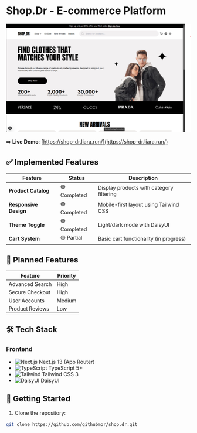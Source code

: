 # Shop.Dr - E-commerce Platform

![Shop.Dr Screenshot](./screenshot.png) <!-- Add your screenshot here -->

➡️ **Live Demo**: [https://shop-dr.liara.run/](https://shop-dr.liara.run/) 

## ✅ Implemented Features
| Feature | Status | Description |
|---------|--------|-------------|
| **Product Catalog** | 🟢 Completed | Display products with category filtering |
| **Responsive Design** | 🟢 Completed | Mobile-first layout using Tailwind CSS |
| **Theme Toggle** | 🟢 Completed | Light/dark mode with DaisyUI |
| **Cart System** | 🟡 Partial | Basic cart functionality (in progress) |

## 🚧 Planned Features
| Feature | Priority |
|---------|----------|
| Advanced Search | High |
| Secure Checkout | High |
| User Accounts | Medium |
| Product Reviews | Low |

## 🛠 Tech Stack
### Frontend
- <img src="https://img.icons8.com/color/24/000000/nextjs.png" width="16" alt="Next.js"/> Next.js 13 (App Router)
- <img src="https://img.icons8.com/color/24/000000/typescript.png" width="16" alt="TypeScript"/> TypeScript 5+
- <img src="https://img.icons8.com/color/24/000000/tailwindcss.png" width="16" alt="Tailwind"/> Tailwind CSS 3
- <img src="https://emranweb.gallerycdn.vsassets.io/extensions/emranweb/daisyui-snippet/1.0.3/1720590354255/Microsoft.VisualStudio.Services.Icons.Default" width="16" alt="DaisyUI"/> DaisyUI

## 🚀 Getting Started
1. Clone the repository:
```bash
git clone https://github.com/githubmor/shop.dr.git
